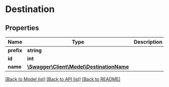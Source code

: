 # Destination

## Properties
Name | Type | Description | Notes
------------ | ------------- | ------------- | -------------
**prefix** | **string** |  | 
**id** | **int** |  | [optional] 
**name** | [**\Swagger\Client\Model\DestinationName**](DestinationName.md) |  | [optional] 

[[Back to Model list]](../README.md#documentation-for-models) [[Back to API list]](../README.md#documentation-for-api-endpoints) [[Back to README]](../README.md)



